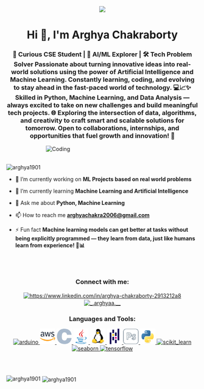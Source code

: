 <p align="center">
  <img src="https://user-images.githubusercontent.com/109351602/202650321-7f4da361-f98f-4345-8df4-adf352a11322.gif" />
</p>

<h1 align="center">Hi 👋, I'm Arghya Chakraborty</h1>

<h3 align="center">🚀 Curious CSE Student | 🤖 AI/ML Explorer | 🛠️ Tech Problem Solver Passionate about turning innovative ideas into real-world solutions using the power of Artificial Intelligence and Machine Learning. Constantly learning, coding, and evolving to stay ahead in the fast-paced world of technology. 💻📈✨ Skilled in Python, Machine Learning, and Data Analysis — always excited to take on new challenges and build meaningful tech projects. 🌐 Exploring the intersection of data, algorithms, and creativity to craft smart and scalable solutions for tomorrow. Open to collaborations, internships, and opportunities that fuel growth and innovation! 🚀</h3>
<img align="right" alt="Coding" width="400" src="https://user-images.githubusercontent.com/74038190/229223263-cf2e4b07-2615-4f87-9c38-e37600f8381a.gif">

<br></br>
<p align="left"> <img src="https://komarev.com/ghpvc/?username=arghya1901&label=Profile%20views&color=0e75b6&style=flat" alt="arghya1901" /> </p>

- 🔭 I’m currently working on **ML Projects based on real world problems**

- 🌱 I’m currently learning **Machine Learning and Artificial Intelligence**

- 💬 Ask me about **Python, Machine Learning**

- 📫 How to reach me **arghyachakra2006@gmail.com**

- ⚡ Fun fact **Machine learning models can get better at tasks without being explicitly programmed — they learn from data, just like humans learn from experience! 🧠📊**

<br></br>
<h3 align="center">Connect with me:</h3>
<p align="center">
<a href="https://linkedin.com/in/arghya-chakraborty-2913212a8" target="blank"><img align="center" src="https://raw.githubusercontent.com/rahuldkjain/github-profile-readme-generator/master/src/images/icons/Social/linked-in-alt.svg" alt="https://www.linkedin.com/in/arghya-chakraborty-2913212a8" height="30" width="40" /></a>
<a href="https://instagram.com/_.arghyaa.__" target="blank"><img align="center" src="https://raw.githubusercontent.com/rahuldkjain/github-profile-readme-generator/master/src/images/icons/Social/instagram.svg" alt="_.arghyaa.__" height="30" width="40" /></a>
</p>

<h3 align="center">Languages and Tools:</h3>
<p align="center"> <a href="https://www.arduino.cc/" target="_blank" rel="noreferrer"> <img src="https://cdn.worldvectorlogo.com/logos/arduino-1.svg" alt="arduino" width="40" height="40"/> </a> <a href="https://aws.amazon.com" target="_blank" rel="noreferrer"> <img src="https://raw.githubusercontent.com/devicons/devicon/master/icons/amazonwebservices/amazonwebservices-original-wordmark.svg" alt="aws" width="40" height="40"/> </a> <a href="https://www.cprogramming.com/" target="_blank" rel="noreferrer"> <img src="https://raw.githubusercontent.com/devicons/devicon/master/icons/c/c-original.svg" alt="c" width="40" height="40"/> </a> <a href="https://www.java.com" target="_blank" rel="noreferrer"> <img src="https://raw.githubusercontent.com/devicons/devicon/master/icons/java/java-original.svg" alt="java" width="40" height="40"/> </a> <a href="https://www.linux.org/" target="_blank" rel="noreferrer"> <img src="https://raw.githubusercontent.com/devicons/devicon/master/icons/linux/linux-original.svg" alt="linux" width="40" height="40"/> </a> <a href="https://pandas.pydata.org/" target="_blank" rel="noreferrer"> <img src="https://raw.githubusercontent.com/devicons/devicon/2ae2a900d2f041da66e950e4d48052658d850630/icons/pandas/pandas-original.svg" alt="pandas" width="40" height="40"/> </a> <a href="https://www.photoshop.com/en" target="_blank" rel="noreferrer"> <img src="https://raw.githubusercontent.com/devicons/devicon/master/icons/photoshop/photoshop-line.svg" alt="photoshop" width="40" height="40"/> </a> <a href="https://www.python.org" target="_blank" rel="noreferrer"> <img src="https://raw.githubusercontent.com/devicons/devicon/master/icons/python/python-original.svg" alt="python" width="40" height="40"/> </a> <a href="https://scikit-learn.org/" target="_blank" rel="noreferrer"> <img src="https://upload.wikimedia.org/wikipedia/commons/0/05/Scikit_learn_logo_small.svg" alt="scikit_learn" width="40" height="40"/> </a> <a href="https://seaborn.pydata.org/" target="_blank" rel="noreferrer"> <img src="https://seaborn.pydata.org/_images/logo-mark-lightbg.svg" alt="seaborn" width="40" height="40"/> </a> <a href="https://www.tensorflow.org" target="_blank" rel="noreferrer"> <img src="https://www.vectorlogo.zone/logos/tensorflow/tensorflow-icon.svg" alt="tensorflow" width="40" height="40"/> </a> </p>

<br></br>
<p><img align="left" src="https://github-readme-stats.vercel.app/api/top-langs?username=arghya1901&show_icons=true&locale=en&layout=compact" alt="arghya1901" /></p>
<p>&nbsp;<img align="center" src="https://github-readme-stats.vercel.app/api?username=arghya1901&show_icons=true&locale=en" alt="arghya1901" /></p>
